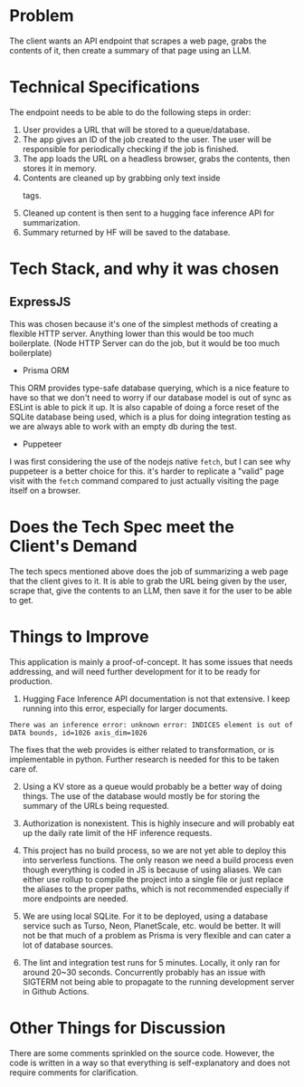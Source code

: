 # Problem

The client wants an API endpoint that scrapes a web page, grabs the contents of it, then create a summary of that page using an LLM.

# Technical Specifications

The endpoint needs to be able to do the following steps in order:

1. User provides a URL that will be stored to a queue/database.
2. The app gives an ID of the job created to the user. The user will be responsible for periodically checking if the job is finished.
3. The app loads the URL on a headless browser, grabs the contents, then stores it in memory.
4. Contents are cleaned up by grabbing only text inside <p> tags.
5. Cleaned up content is then sent to a hugging face inference API for summarization.
6. Summary returned by HF will be saved to the database.

# Tech Stack, and why it was chosen

## ExpressJS

This was chosen because it's one of the simplest methods of creating a flexible HTTP server. Anything lower than this would be too much boilerplate. (Node HTTP Server can do the job, but it would be too much boilerplate)

- Prisma ORM

This ORM provides type-safe database querying, which is a nice feature to have so that we don't need to worry if our database model is out of sync as ESLint is able to pick it up. It is also capable of doing a force reset of the SQLite database being used, which is a plus for doing integration testing as we are always able to work with an empty db during the test.

- Puppeteer

I was first considering the use of the nodejs native `fetch`, but I can see why puppeteer is a better choice for this. it's harder to replicate a "valid" page visit with the `fetch` command compared to just actually visiting the page itself on a browser.

# Does the Tech Spec meet the Client's Demand

The tech specs mentioned above does the job of summarizing a web page that the client gives to it. It is able to grab the URL being given by the user, scrape that, give the contents to an LLM, then save it for the user to be able to get.

# Things to Improve

This application is mainly a proof-of-concept. It has some issues that needs addressing, and will need further development for it to be ready for production.

1. Hugging Face Inference API documentation is not that extensive. I keep running into this error, especially for larger documents.

```
There was an inference error: unknown error: INDICES element is out of DATA bounds, id=1026 axis_dim=1026
```

The fixes that the web provides is either related to transformation, or is implementable in python. Further research is needed for this to be taken care of.

2. Using a KV store as a queue would probably be a better way of doing things. The use of the database would mostly be for storing the summary of the URLs being requested.

3. Authorization is nonexistent. This is highly insecure and will probably eat up the daily rate limit of the HF inference requests.

4. This project has no build process, so we are not yet able to deploy this into serverless functions. The only reason we need a build process even though everything is coded in JS is because of using aliases. We can either use rollup to compile the project into a single file or just replace the aliases to the proper paths, which is not recommended especially if more endpoints are needed.

5. We are using local SQLite. For it to be deployed, using a database service such as Turso, Neon, PlanetScale, etc. would be better. It will not be that much of a problem as Prisma is very flexible and can cater a lot of database sources.

6. The lint and integration test runs for 5 minutes. Locally, it only ran for around 20~30 seconds. Concurrently probably has an issue with SIGTERM not being able to propagate to the running development server in Github Actions.

# Other Things for Discussion

There are some comments sprinkled on the source code. However, the code is written in a way so that everything is self-explanatory and does not require comments for clarification.
